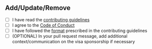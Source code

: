 <!--
Thank you for contributing!

Pull requests that do not adhere to the format will be rejected. Please ensure
you complete the following checkboxes.

Please also:

- Add one company at a time.
- Insert in alphabetical order
- Do not sort other listings
-->

## Add/Update/Remove <CompanyName>

- [ ] I have read the [contributing guidelines](https://github.com/geshan/au-companies-providing-work-visa-sponsorship/blob/master/CONTRIBUTING.md)
- [ ] I agree to the [Code of Conduct](https://github.com/geshan/au-companies-providing-work-visa-sponsorship/blob/master/CODE_OF_CONDUCT.md)
- [ ] I have followed the [format](https://github.com/geshan/au-companies-providing-work-visa-sponsorship/blob/master/CONTRIBUTING.md#format) prescribed in the contributing guidelines
- [ ] (OPTIONAL) In your pull request message, add additional context/communication on the visa sponsorship if necessary

<!--
Please give additional context about the interview process if necessary.
-->
